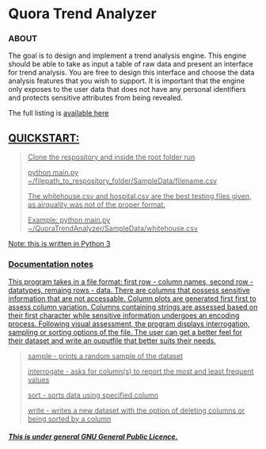 <h1> Quora Trend Analyzer </h1> 

<h3> ABOUT </h3>

<p> The goal is to design and implement a trend analysis engine. This engine should be able to take as input a table of raw data and present an interface for trend analysis. You are free to design this interface and choose the data analysis features that you wish to support. It is important that the engine only exposes to the user data that does not have any personal identifiers and protects sensitive attributes from being revealed.</p>

<p> The full listing is <a href="http://www.quora.com/challenges#trend_analyzer" </a>available here</p>

<h2>QUICKSTART: </h2>

>Clone the respository and inside the root folder run
>
>python main.py ~/filepath_to_respository_folder/SampleData/filename.csv
>
>
> The whitehouse.csv and hospital.csv are the best testing files given, as airquality was not of the proper format. 
>
> Example: python main.py ~/QuoraTrendAnalyzer/SampleData/whitehouse.csv

<p> Note: this is written in Python 3 </p>


<h3> Documentation notes </h3>

<p> This program takes in a file format: first row - column names, second row - datatypes, remaing rows - data. There are columns that possess sensitive information that are not accessable. Column plots are generated first first to assess column variation. Columns containing strings are assessed based on their first character while sensitive information undergoes an encoding process. Following visual assessment, the program displays interrogation, sampling or sorting options of the file. The user can get a better feel for their dataset and
    write an ouputfile that better suits their needs. </p>

> sample - prints a random sample of the dataset
>
> interrogate - asks for column(s) to report the most and least frequent values
>
> sort - sorts data using specified column 
>
> write - writes a new dataset with the option of deleting columns or being sorted by a column 

<h5> This is under general GNU General Public Licence. </h5>
